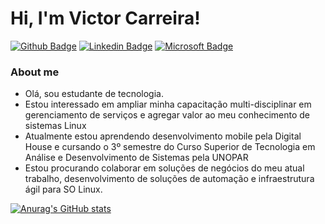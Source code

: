 # Hi, I'm Victor Carreira!


[![Github Badge](https://img.shields.io/badge/-Github-000?style=flat-square&logo=Github&logoColor=white&link=https://github.com/original-carreira)](https://github.com/original-carreira)
[![Linkedin Badge](https://img.shields.io/badge/-LinkedIn-blue?style=flat-square&logo=Linkedin&logoColor=white&link=https://www.linkedin.com/in/victor-pinheiro-carreira-9a6a36215/)](https://www.linkedin.com/in/victor-pinheiro-carreira-9a6a36215/)
[![Microsoft Badge](https://img.shields.io/badge/Microsoft_Outlook-0078D4?style=flat-square&logo=microsoft-outlook&logoColor=white&link=sg.el.carreira@hotmail.com)](sg.el.carreira@hotmail.com)

### About me
- Olá, sou estudante de tecnologia.
- Estou interessado em ampliar minha capacitação multi-disciplinar em gerenciamento de serviços e agregar valor ao meu conhecimento de sistemas Linux
- Atualmente estou aprendendo desenvolvimento mobile pela Digital House e cursando o 3º semestre do Curso Superior de Tecnologia em Análise e Desenvolvimento de Sistemas pela UNOPAR
- Estou procurando colaborar em soluções de negócios do meu atual trabalho, desenvolvimento de soluções de automação e infraestrutura ágil para SO Linux. 


[![Anurag's GitHub stats](https://github-readme-stats.vercel.app/api?username=original-carreira&theme=blue-green)](https://github.com/anuraghazra/github-readme-stats)


<!---
original-carreira/original-carreira is a ✨ special ✨ repository because its `README.md` (this file) appears on your GitHub profile.
You can click the Preview link to take a look at your changes.
--->
